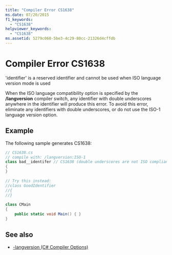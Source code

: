 ```yaml
---
title: "Compiler Error CS1638"
ms.date: 07/20/2015
f1_keywords: 
  - "CS1638"
helpviewer_keywords: 
  - "CS1638"
ms.assetid: 5279c060-5be3-4c29-80cc-21326d4cffdb
---
```

# Compiler Error CS1638
'identifier' is a reserved identifier and cannot be used when ISO language version mode is used  
  
 When the ISO language compatibility option is specified by the **/langversion** compiler switch, any identifier with double underscores anywhere in the identifier will produce this error. To avoid this error, eliminate any identifiers with double underscores, or do not use the ISO-1 language version option.  
  
## Example  
 The following sample generates CS1638:  
  
```csharp  
// CS1638.cs  
// compile with: /langversion:ISO-1  
class bad__identifer // CS1638 (double underscores are not ISO compliant)  
{  
}  
  
// Try this instead:  
//class GoodIdentifier  
//{  
//}  
  
class CMain  
{  
    public static void Main() { }  
}  
```  
  
## See also

- [-langversion (C# Compiler Options)](../language-reference/compiler-options/langversion-compiler-option.md)

